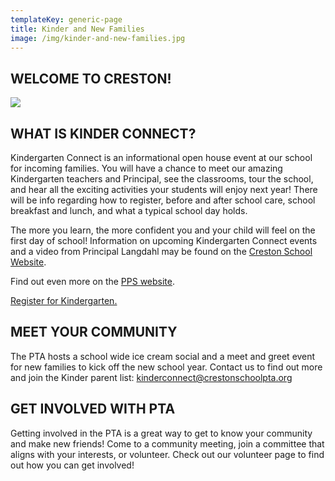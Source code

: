 ```yaml
---
templateKey: generic-page
title: Kinder and New Families
image: /img/kinder-and-new-families.jpg
---
```

## WELCOME TO CRESTON!

![](/img/first-day-of-kinder.png)

## WHAT IS KINDER CONNECT?

Kindergarten Connect is an informational open house event at our school for incoming families. You will have a chance to meet our amazing Kindergarten teachers and Principal, see the classrooms, tour the school, and hear all the exciting activities your students will enjoy next year! There will be info regarding how to register, before and after school care, school breakfast and lunch, and what a typical school day holds.

The more you learn, the more confident you and your child will feel on the first day of school! Information on upcoming Kindergarten Connect events and a video from Principal Langdahl may be found on the [Creston School Website](https://www.pps.net/domain/6407).

Find out even more on the [PPS website](https://www.pps.net/kindergarten).

[Register for Kindergarten.](https://www.pps.net/kinderenroll)

## MEET YOUR COMMUNITY

The PTA hosts a school wide ice cream social and a meet and greet event for new families to kick off the new school year. Contact us to find out more and join the Kinder parent list: kinderconnect@crestonschoolpta.org

## GET INVOLVED WITH PTA

Getting involved in the PTA is a great way to get to know your community and make new friends! Come to a community meeting, join a committee that aligns with your interests, or volunteer. Check out our volunteer page to find out how you can get involved!